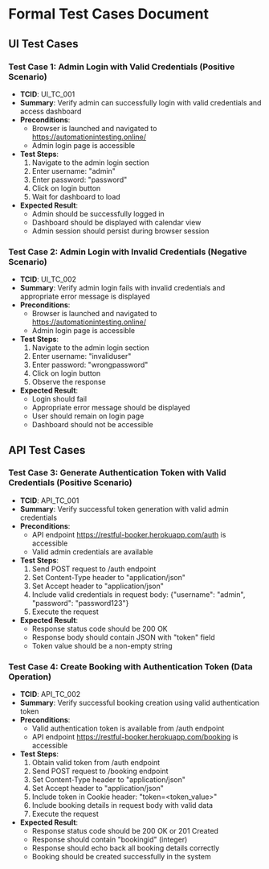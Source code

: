 # Formal Test Cases Document

## UI Test Cases

### Test Case 1: Admin Login with Valid Credentials (Positive Scenario)
- **TCID**: UI_TC_001
- **Summary**: Verify admin can successfully login with valid credentials and access dashboard
- **Preconditions**: 
  - Browser is launched and navigated to https://automationintesting.online/
  - Admin login page is accessible
- **Test Steps**:
  1. Navigate to the admin login section
  2. Enter username: "admin"
  3. Enter password: "password"
  4. Click on login button
  5. Wait for dashboard to load
- **Expected Result**: 
  - Admin should be successfully logged in
  - Dashboard should be displayed with calendar view
  - Admin session should persist during browser session

### Test Case 2: Admin Login with Invalid Credentials (Negative Scenario)
- **TCID**: UI_TC_002
- **Summary**: Verify admin login fails with invalid credentials and appropriate error message is displayed
- **Preconditions**: 
  - Browser is launched and navigated to https://automationintesting.online/
  - Admin login page is accessible
- **Test Steps**:
  1. Navigate to the admin login section
  2. Enter username: "invaliduser"
  3. Enter password: "wrongpassword"
  4. Click on login button
  5. Observe the response
- **Expected Result**: 
  - Login should fail
  - Appropriate error message should be displayed
  - User should remain on login page
  - Dashboard should not be accessible

## API Test Cases

### Test Case 3: Generate Authentication Token with Valid Credentials (Positive Scenario)
- **TCID**: API_TC_001
- **Summary**: Verify successful token generation with valid admin credentials
- **Preconditions**: 
  - API endpoint https://restful-booker.herokuapp.com/auth is accessible
  - Valid admin credentials are available
- **Test Steps**:
  1. Send POST request to /auth endpoint
  2. Set Content-Type header to "application/json"
  3. Set Accept header to "application/json"
  4. Include valid credentials in request body: {"username": "admin", "password": "password123"}
  5. Execute the request
- **Expected Result**: 
  - Response status code should be 200 OK
  - Response body should contain JSON with "token" field
  - Token value should be a non-empty string

### Test Case 4: Create Booking with Authentication Token (Data Operation)
- **TCID**: API_TC_002
- **Summary**: Verify successful booking creation using valid authentication token
- **Preconditions**: 
  - Valid authentication token is available from /auth endpoint
  - API endpoint https://restful-booker.herokuapp.com/booking is accessible
- **Test Steps**:
  1. Obtain valid token from /auth endpoint
  2. Send POST request to /booking endpoint
  3. Set Content-Type header to "application/json"
  4. Set Accept header to "application/json"
  5. Include token in Cookie header: "token=<token_value>"
  6. Include booking details in request body with valid data
  7. Execute the request
- **Expected Result**: 
  - Response status code should be 200 OK or 201 Created
  - Response should contain "bookingid" (integer)
  - Response should echo back all booking details correctly
  - Booking should be created successfully in the system
